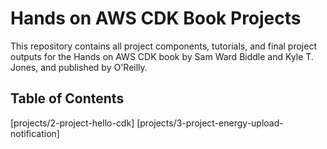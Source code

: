 # Hands on AWS CDK Book Projects

This repository contains all project components, tutorials, and final project outputs for the Hands on AWS CDK book by Sam Ward Biddle and Kyle T. Jones, and published by O'Reilly.

## Table of Contents

[projects/2-project-hello-cdk]
[projects/3-project-energy-upload-notification]
